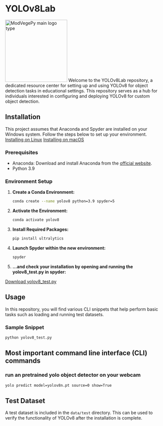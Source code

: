 # YOLOv8Lab
<img src="https://github.com/phiflip/YOLOv8Lab/blob/main/icons/YOLOv8Lab_final_icon_nobackgorund_highRes.png" width="200" alt="ModVegePy main logo type">
</div>
Welcome to the YOLOv8Lab repository, a dedicated resource center for setting up and using YOLOv8 for object detection tasks in educational settings. This repository serves as a hub for individuals interested in configuring and deploying YOLOv8 for custom object detection.

## Installation

This project assumes that Anaconda and Spyder are installed on your Windows system. Follow the steps below to set up your environment.
[Installing on Linux](https://docs.anaconda.com/free/anaconda/install/linux/) [Installing on macOS](https://docs.anaconda.com/free/anaconda/install/mac-os/)

### Prerequisites

- Anaconda: Download and install Anaconda from the [official website](https://www.anaconda.com/products/individual).
- Python 3.9

### Environment Setup

1. **Create a Conda Environment:**
   ```bash
   conda create --name yolov8 python=3.9 spyder=5
   ```

2. **Activate the Environment:**
   ```bash
   conda activate yolov8
   ```

3. **Install Required Packages:**
   ```bash
   pip install ultralytics
   ```

4. **Launch Spyder within the new environment:**
   ```bash
   spyder
   ```
5. **…and check your installation by opening and running the yolov8_test.py in spyder:**

[Download yolov8_test.py](https://github.com/phiflip/YOLOv8Lab/blob/main/scripts/yolov8_test.py)


## Usage

In this repository, you will find various CLI snippets that help perform basic tasks such as loading and running test datasets.

### Sample Snippet

```bash
python yolov8_test.py
```

## Most important command line interface (CLI) commands
### run an pretrained yolo object detector on your webcam
```bash
yolo predict model=yolov8n.pt source=0 show=True
```
## Test Dataset

A test dataset is included in the `data/test` directory. This can be used to verify the functionality of YOLOv8 after the installation is complete.
